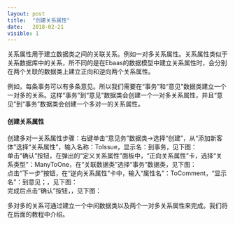 ```yaml
---
layout: post
title:  "创建关系属性"
date:   2018-02-21
visible: 1
---
```


关系属性用于建立数据类之间的关联关系。例如一对多关系属性。关系属性类似于关系数据库中的关系，所不同的是在Ebaas的数据模型中建立关系属性时，会分别在两个关联的数据类上建立正向和逆向两个关系属性。

例如，每条事务可以有多条意见。所以我们需要在“事务”和“意见”数据类建立一个一对多的关系。这样“事务”到“意见”数据类会创建一个一对多关系属性，并且“意见”到“事务”数据类会创建一个多对一的关系属性。

#### 创建关系属性

创建多对一关系属性步骤：右键单击“意见务”数据类→选择“创建”，从“添加新客体”选择“关系属性”，输入名称：ToIssue，显示名：到事务，见下图：
<img src="{{'/assets/img/Update 2018-2-20-创建虚拟属性1.png' | prepend: site.baseurl }}" alt=""><br>
单击“确认”按钮，在弹出的“定义关系属性”面板中，“正向关系属性”卡，选择“关系类型”：ManyToOne，在“关联数据类”选择“事务”数据类，见下图：<br>
<img src="{{'/assets/img/Update 2018-2-20-创建虚拟属性2.png' | prepend: site.baseurl }}" alt=""><br>
点击“下一步”按钮，在“逆向关系属性”卡中，输入“属性名”：ToComment，“显示名”：到意见；，见下图：
<img src="{{'/assets/img/Update 2018-2-20-创建虚拟属性3.png' | prepend: site.baseurl }}" alt=""><br>
完成后点击“确认”按钮，，见下图：
<img src="{{'/assets/img/Update 2018-2-20-创建虚拟属性4.png' | prepend: site.baseurl }}" alt=""><br>

多对多的关系可通过建立一个中间数据类以及两个一对多关系属性来完成。我们将在后面的教程中介绍。
